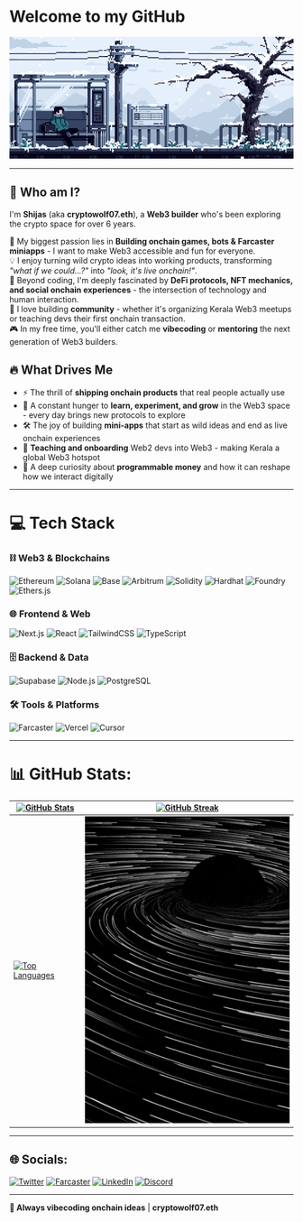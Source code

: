 # Welcome to my GitHub


![PixeLɑnd](assets/PixeLɑnd%20◇.gif)

---

## 🌌 Who am I?

I'm **Shijas** (aka **cryptowolf07.eth**), a **Web3 builder** who's been exploring the crypto space for over 6 years.

🚀 My biggest passion lies in **Building onchain games, bots & Farcaster miniapps** - I want to make Web3 accessible and fun for everyone.  
💡 I enjoy turning wild crypto ideas into working products, transforming _"what if we could...?"_ into _"look, it's live onchain!"_.  
🌠 Beyond coding, I'm deeply fascinated by **DeFi protocols, NFT mechanics, and social onchain experiences** \- the intersection of technology and human interaction.  
📖 I love building **community** - whether it's organizing Kerala Web3 meetups or teaching devs their first onchain transaction.  
🎮 In my free time, you'll either catch me **vibecoding** or **mentoring** the next generation of Web3 builders.

## 🔥 What Drives Me

* ⚡ The thrill of **shipping onchain products** that real people actually use
* 🌱 A constant hunger to **learn, experiment, and grow** in the Web3 space - every day brings new protocols to explore
* 🛠️ The joy of building **mini-apps** that start as wild ideas and end as live onchain experiences
* 🤝 **Teaching and onboarding** Web2 devs into Web3 - making Kerala a global Web3 hotspot
* 🌌 A deep curiosity about **programmable money** and how it can reshape how we interact digitally

---

# 💻 Tech Stack

### ⛓️ Web3 & Blockchains

![Ethereum](https://img.shields.io/badge/Ethereum-627EEA?logo=ethereum&logoColor=white)
![Solana](https://img.shields.io/badge/Solana-9945FF?logo=solana&logoColor=white)
![Base](https://img.shields.io/badge/Base-0052FF?logo=coinbase&logoColor=white)
![Arbitrum](https://img.shields.io/badge/Arbitrum-2D374B?logo=arbitrum&logoColor=white)
![Solidity](https://img.shields.io/badge/Solidity-363636?logo=solidity&logoColor=white)
![Hardhat](https://img.shields.io/badge/Hardhat-F7DF1E?logo=hardhat&logoColor=000)
![Foundry](https://img.shields.io/badge/Foundry-111111?logo=forge&logoColor=white)
![Ethers.js](https://img.shields.io/badge/Ethers.js-2536EB?logo=ethereum&logoColor=white)

### 🌐 Frontend & Web

![Next.js](https://img.shields.io/badge/Next.js-000000?logo=nextdotjs&logoColor=white)
![React](https://img.shields.io/badge/React-61DAFB?logo=react&logoColor=white)
![TailwindCSS](https://img.shields.io/badge/Tailwind-06B6D4?logo=tailwindcss&logoColor=white)
![TypeScript](https://img.shields.io/badge/TypeScript-3178C6?logo=typescript&logoColor=white)

### 🗄️ Backend & Data

![Supabase](https://img.shields.io/badge/Supabase-3ECF8E?logo=supabase&logoColor=white)
![Node.js](https://img.shields.io/badge/Node.js-339933?logo=nodedotjs&logoColor=white)
![PostgreSQL](https://img.shields.io/badge/PostgreSQL-316192?logo=postgresql&logoColor=white)

### 🛠️ Tools & Platforms

![Farcaster](https://img.shields.io/badge/Farcaster-6F3AFF?logoColor=white)
![Vercel](https://img.shields.io/badge/Vercel-000000?logo=vercel&logoColor=white)
![Cursor](https://img.shields.io/badge/Cursor-000000?logo=cursor&logoColor=white)

---

# 📊 GitHub Stats:

| [![GitHub Stats](https://github-readme-stats.vercel.app/api?username=Shijas786&theme=gotham&hide_border=false&include_all_commits=true&count_private=true)](https://github.com/Shijas786) | [![GitHub Streak](https://streak-stats.demolab.com?user=Shijas786&theme=gotham&hide_border=false)](https://github.com/Shijas786) |
| ------------------------------------------------------------------------------------------------------------------------------------------------------------------------------------------------- | --------------------------------------------------------------------------------------------------------------------------------- |
| [![Top Languages](https://github-readme-stats.vercel.app/api/top-langs/?username=Shijas786&theme=gotham&hide_border=false&include_all_commits=true&count_private=true&layout=compact)](https://github.com/Shijas786) | ![Blackhole](assets/blackhole.gif) |

---

## 🌐 Socials:

[![Twitter](https://img.shields.io/badge/Twitter-1DA1F2?logo=twitter&logoColor=white)](https://twitter.com/Shijas786)
[![Farcaster](https://img.shields.io/badge/Farcaster-6F3AFF?logoColor=white)](https://warpcast.com/cryptowolf07)
[![LinkedIn](https://img.shields.io/badge/LinkedIn-0077B5?logo=linkedin&logoColor=white)](https://linkedin.com/in/shijas786)
[![Discord](https://img.shields.io/badge/Discord-5865F2?logo=discord&logoColor=white)](https://discord.com/users/cryptowolf07#92901)

---

**🐺 Always vibecoding onchain ideas** | **cryptowolf07.eth**
